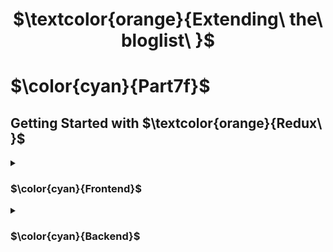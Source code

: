 
<h1 align="center"> $\textcolor{orange}{Extending\ the\ bloglist\ }$
</h1>

# $\color{cyan}{Part7f}$

## Getting Started with $\textcolor{orange}{Redux\ }$

<details>
<summary>

### $\color{cyan}{Frontend}$

 </summary>

- `tatemanagement-bloglist` Front end part for statemanagement

</details>

<details>
<summary>

### $\color{cyan}{Backend}$

 </summary>

- `blog_list_server` Backend part of the server that links to MongoDb

</details>

